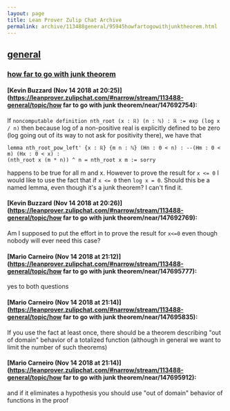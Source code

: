 ```yaml
---
layout: page
title: Lean Prover Zulip Chat Archive 
permalink: archive/113488general/95945howfartogowithjunktheorem.html
---
```


## [general](index.html)
### [how far to go with junk theorem](95945howfartogowithjunktheorem.html)

#### [Kevin Buzzard (Nov 14 2018 at 20:25)](https://leanprover.zulipchat.com/#narrow/stream/113488-general/topic/how far to go with junk theorem/near/147692754):
If `noncomputable definition nth_root (x : ℝ) (n : ℕ) : ℝ :=
exp (log x / n)` then because log of a non-positive real is explicitly defined to be zero (log going out of its way to not ask for positivity there), we have that
```lean
lemma nth_root_pow_left' {x : ℝ} {m n : ℕ} (Hn : 0 < n) : --(Hm : 0 < m) (Hx : 0 < x) :
(nth_root x (m * n)) ^ n = nth_root x m := sorry
```
happens to be true for all m and x. However to prove the result for `x <= 0` I would like to use the fact that if `x <= 0` then `log x = 0`. Should this be a named lemma, even though it's a junk theorem? I can't find it.

#### [Kevin Buzzard (Nov 14 2018 at 20:26)](https://leanprover.zulipchat.com/#narrow/stream/113488-general/topic/how far to go with junk theorem/near/147692769):
Am I supposed to put the effort in to prove the result for `x<=0` even though nobody will ever need this case?

#### [Mario Carneiro (Nov 14 2018 at 21:12)](https://leanprover.zulipchat.com/#narrow/stream/113488-general/topic/how far to go with junk theorem/near/147695777):
yes to both questions

#### [Mario Carneiro (Nov 14 2018 at 21:14)](https://leanprover.zulipchat.com/#narrow/stream/113488-general/topic/how far to go with junk theorem/near/147695835):
If you use the fact at least once, there should be a theorem describing "out of domain" behavior of a totalized function (although in general we want to limit the number of such theorems)

#### [Mario Carneiro (Nov 14 2018 at 21:14)](https://leanprover.zulipchat.com/#narrow/stream/113488-general/topic/how far to go with junk theorem/near/147695912):
and if it eliminates a hypothesis you should use "out of domain" behavior of functions in the proof

